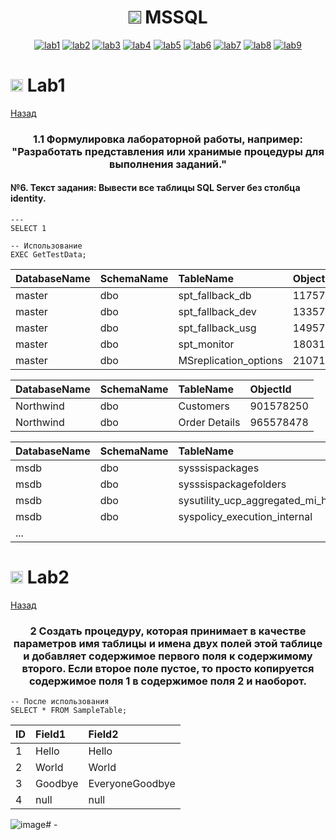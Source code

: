 <h1 name="content" align="center"><a href=""><img src="https://github.com/user-attachments/assets/e080adec-6af7-4bd2-b232-d43cb37024ac" width="20" height="20"/></a> MSSQL</h1>

<p align="center">
  <a href="#-lab1"><img alt="lab1" src="https://img.shields.io/badge/Lab1-blue"></a> 
  <a href="#-lab2"><img alt="lab2" src="https://img.shields.io/badge/Lab2-red"></a>
  <a href="#-lab3"><img alt="lab3" src="https://img.shields.io/badge/Lab3-green"></a>
  <a href="#-lab4"><img alt="lab4" src="https://img.shields.io/badge/Lab4-yellow"></a>
  <a href="#-lab5"><img alt="lab5" src="https://img.shields.io/badge/Lab5-gray"></a>
  <a href="#-lab6"><img alt="lab6" src="https://img.shields.io/badge/Lab6-orange"></a> 
  <a href="#-lab7"><img alt="lab7" src="https://img.shields.io/badge/Lab7-brown"></a>
  <a href="#-lab8"><img alt="lab8" src="https://img.shields.io/badge/Lab8-purple"></a>
  <a href="#-lab9"><img alt="lab9" src="https://img.shields.io/badge/Lab9-violet"></a> 
</p>

# <img src="https://github.com/user-attachments/assets/e080adec-6af7-4bd2-b232-d43cb37024ac" width="20" height="20"/> Lab1
[Назад](#content)
<h3 align="center">
  <a href="#client"></a>
  1.1 Формулировка лабораторной работы, например: "Разработать представления или хранимые процедуры для выполнения заданий."
</h3>

#### №6. Текст задания: Вывести все таблицы SQL Server без столбца identity.
```tsql
--- 
SELECT 1 
```

```tsql
-- Использование
EXEC GetTestData;
```

| DatabaseName | SchemaName | TableName | ObjectId |
| :--- | :--- | :--- | :--- |
| master | dbo | spt\_fallback\_db | 117575457 |
| master | dbo | spt\_fallback\_dev | 133575514 |
| master | dbo | spt\_fallback\_usg | 149575571 |
| master | dbo | spt\_monitor | 1803153469 |
| master | dbo | MSreplication\_options | 2107154552 |

| DatabaseName | SchemaName | TableName | ObjectId |
| :--- | :--- | :--- | :--- |
| Northwind | dbo | Customers | 901578250 |
| Northwind | dbo | Order Details | 965578478 |

| DatabaseName | SchemaName | TableName | ObjectId |
| :--- | :--- | :--- | :--- |
| msdb | dbo | sysssispackages | 231671873 |
| msdb | dbo | sysssispackagefolders | 311672158 |
| msdb | dbo | sysutility\_ucp\_aggregated\_mi\_health\_internal | 361768346 |
| msdb | dbo | syspolicy\_execution\_internal | 432720594 |
| ...  |

# <img src="https://github.com/user-attachments/assets/e080adec-6af7-4bd2-b232-d43cb37024ac" width="20" height="20"/> Lab2
[Назад](#content) 
<h3 align="center"> 
  <a href="#client"></a>
  2 Создать процедуру, которая принимает в качестве параметров имя таблицы и имена двух полей этой таблице и добавляет содержимое первого поля к содержимому второго. 
  Если второе поле пустое, то просто копируется содержимое поля 1 в содержимое поля 2 и наоборот.
</h3>

```tsql
-- После использования
SELECT * FROM SampleTable;
```

| ID | Field1 | Field2 |
| :--- | :--- | :--- |
| 1 | Hello | Hello |
| 2 | World | World |
| 3 | Goodbye | EveryoneGoodbye |
| 4 | null | null |

![image](/sources/yargu.png)# -
